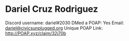 # Dariel Cruz Rodriguez

Discord username: dariel#2030
DMed a POAP: Yes
Email: dariel@civicsunplugged.org
Unique POAP Link: http://POAP.xyz/claim/32j70b